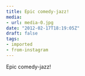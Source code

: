 ```yaml
---
title: Epic comedy-jazz!
media:
- url: media-0.jpg
date: "2012-02-17T18:19:05Z"
draft: false
tags:
- imported
- from-instagram
---
```

Epic comedy-jazz\!
